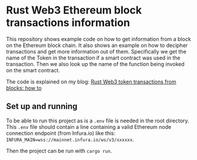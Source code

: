 # Rust Web3 Ethereum block transactions information

This repository shows example code on how to get information from a block on the Ethereum block chain. It also shows an example on how to decipher transactions and get more information out of them. Specifically we get the name of the Token in the transaction if a smart contract was used in the transaction. Then we also look up the name of the function being invoked on the smart contract.

The code is explained on my blog: [Rust Web3 token transactions from blocks: how to](https://tms-dev-blog.com/rust-web3-token-transactions-from-blocks)

## Set up and running

To be able to run this project as is a `.env` file is needed in the root directory. This `.env` file should contain a line containing a valid Ethereum node connection endpoint (from Infura.io) like this: `INFURA_MAIN=wss://mainnet.infura.io/ws/v3/xxxxxx`.

Then the project can be run with `cargo run`.

